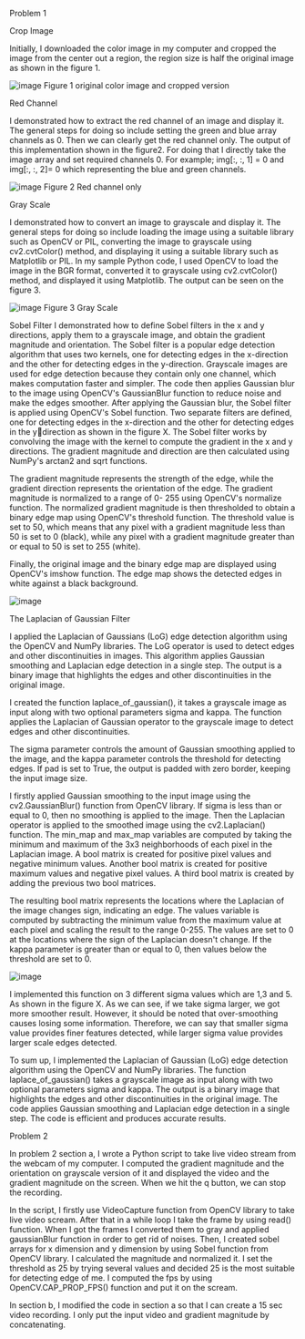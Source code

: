 
Problem 1 

Crop Image

Initially, I downloaded the color image in my computer and cropped the image from the center 
out a region, the region size is half the original image as shown in the figure 1.

![image](https://user-images.githubusercontent.com/49640942/226531602-b425271f-f4b3-48f5-9324-6c625539f838.png)
Figure 1 original color image and cropped version
 
Red Channel

I demonstrated how to extract the red channel of an image and display it. The general steps for 
doing so include setting the green and blue array channels as 0. Then we can clearly get the red 
channel only. The output of this implementation shown in the figure2. For doing that I directly 
take the image array and set required channels 0. For example; img[:, :, 1] = 0 and img[:, :, 2]= 0 
which representing the blue and green channels.

![image](https://user-images.githubusercontent.com/49640942/226531651-93f653f7-4e03-4634-bb6e-946423fb03a3.png)
Figure 2 Red channel only

Gray Scale

I demonstrated how to convert an image to grayscale and display it. The general steps for doing 
so include loading the image using a suitable library such as OpenCV or PIL, converting the 
image to grayscale using cv2.cvtColor() method, and displaying it using a suitable library such as 
Matplotlib or PIL. In my sample Python code, I used OpenCV to load the image in the BGR 
format, converted it to grayscale using cv2.cvtColor() method, and displayed it using Matplotlib.
The output can be seen on the figure 3.

![image](https://user-images.githubusercontent.com/49640942/226531725-5f24e62b-7517-444c-aab2-c0e766e86545.png)
Figure 3 Gray Scale

Sobel Filter
I demonstrated how to define Sobel filters in the x and y directions, apply them to a grayscale 
image, and obtain the gradient magnitude and orientation.
The Sobel filter is a popular edge detection algorithm that uses two kernels, one for detecting 
edges in the x-direction and the other for detecting edges in the y-direction. Grayscale images 
are used for edge detection because they contain only one channel, which makes computation 
faster and simpler. The code then applies Gaussian blur to the image using OpenCV's 
GaussianBlur function to reduce noise and make the edges smoother. After applying the 
Gaussian blur, the Sobel filter is applied using OpenCV's Sobel function. Two separate filters are 
defined, one for detecting edges in the x-direction and the other for detecting edges in the ydirection as shown in the figure X. 
The Sobel filter works by convolving the image with the kernel to compute the gradient in the x 
and y directions. The gradient magnitude and direction are then calculated using NumPy's 
arctan2 and sqrt functions. 

The gradient magnitude represents the strength of the edge, while the gradient direction 
represents the orientation of the edge. The gradient magnitude is normalized to a range of 0-
255 using OpenCV's normalize function. The normalized gradient magnitude is then 
thresholded to obtain a binary edge map using OpenCV's threshold function. The threshold 
value is set to 50, which means that any pixel with a gradient magnitude less than 50 is set to 0 
(black), while any pixel with a gradient magnitude greater than or equal to 50 is set to 255 
(white).

Finally, the original image and the binary edge map are displayed using OpenCV's imshow 
function. The edge map shows the detected edges in white against a black background. 

![image](https://user-images.githubusercontent.com/49640942/226531866-3aae54ad-b1c3-4ee6-9cab-74e43215c873.png)

The Laplacian of Gaussian Filter

I applied the Laplacian of Gaussians (LoG) edge detection algorithm using the OpenCV and 
NumPy libraries. The LoG operator is used to detect edges and other discontinuities in images. 
This algorithm applies Gaussian smoothing and Laplacian edge detection in a single step. The 
output is a binary image that highlights the edges and other discontinuities in the original 
image. 

I created the function laplace_of_gaussian(), it takes a grayscale image as input along with two 
optional parameters sigma and kappa. The function applies the Laplacian of Gaussian operator 
to the grayscale image to detect edges and other discontinuities. 

The sigma parameter controls the amount of Gaussian smoothing applied to the image, and the
kappa parameter controls the threshold for detecting edges. If pad is set to True, the output is 
padded with zero border, keeping the input image size. 

I firstly applied Gaussian smoothing to the input image using the cv2.GaussianBlur() function 
from OpenCV library. If sigma is less than or equal to 0, then no smoothing is applied to the 
image. Then the Laplacian operator is applied to the smoothed image using the cv2.Laplacian() 
function. The min_map and max_map variables are computed by taking the minimum and 
maximum of the 3x3 neighborhoods of each pixel in the Laplacian image. A bool matrix is 
created for positive pixel values and negative minimum values. Another bool matrix is created 
for positive maximum values and negative pixel values. A third bool matrix is created by adding 
the previous two bool matrices. 

The resulting bool matrix represents the locations where the Laplacian of the image changes 
sign, indicating an edge. The values variable is computed by subtracting the minimum value 
from the maximum value at each pixel and scaling the result to the range 0-255. The values are 
set to 0 at the locations where the sign of the Laplacian doesn't change. If the kappa parameter 
is greater than or equal to 0, then values below the threshold are set to 0.

![image](https://user-images.githubusercontent.com/49640942/226532008-25fcadd6-b9ec-4833-b6be-a84396fac218.png)

I implemented this function on 3 different sigma values which are 1,3 and 5. As shown in the 
figure X. As we can see, if we take sigma larger, we got more smoother result. However, it 
should be noted that over-smoothing causes losing some information. Therefore, we can say 
that smaller sigma value provides finer features detected, while larger sigma value provides 
larger scale edges detected.

To sum up, I implemented the Laplacian of Gaussian (LoG) edge detection algorithm using the 
OpenCV and NumPy libraries. The function laplace_of_gaussian() takes a grayscale image as 
input along with two optional parameters sigma and kappa. The output is a binary image that 
highlights the edges and other discontinuities in the original image. The code applies Gaussian 
smoothing and Laplacian edge detection in a single step. The code is efficient and produces 
accurate results.

Problem 2

In problem 2 section a, I wrote a Python script to take live video stream from the webcam of my 
computer. I computed the gradient magnitude and the orientation on grayscale version of it
and displayed the video and the gradient magnitude on the screen. When we hit the q button, 
we can stop the recording. 

In the script, I firstly use VideoCapture function from OpenCV library to take live video scream. 
After that in a while loop I take the frame by using read() function. When I got the frames I 
converted them to gray and applied gaussianBlur function in order to get rid of noises. Then, I
created sobel arrays for x dimension and y dimension by using Sobel function from OpenCV
library. I calculated the magnitude and normalized it. I set the threshold as 25 by trying several 
values and decided 25 is the most suitable for detecting edge of me. 
I computed the fps by using OpenCV.CAP_PROP_FPS() function and put it on the scream. 

In section b, I modified the code in section a so that I can create a 15 sec video recording. I only 
put the input video and gradient magnitude by concatenating.
